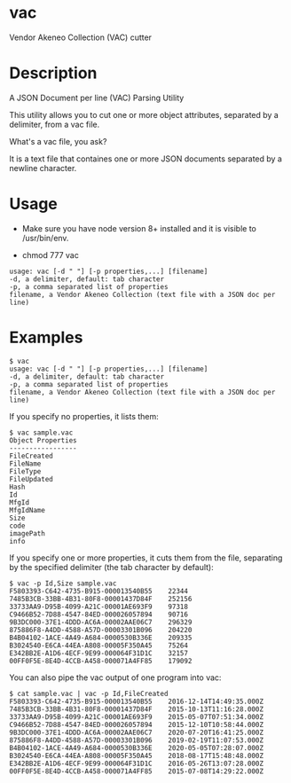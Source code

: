 # vac
Vendor Akeneo Collection (VAC) cutter

# Description
A JSON Document per line (VAC) Parsing Utility

This utility allows you to cut one or more object attributes, separated by a delimiter, from a vac file.  

What's a vac file, you ask? 

It is a text file that containes one or more JSON documents separated by a newline character.

# Usage

* Make sure you have node version 8+ installed and it is visible to /usr/bin/env.

* chmod 777 vac

```
usage: vac [-d " "] [-p properties,...] [filename]
-d, a delimiter, default: tab character
-p, a comma separated list of properties
filename, a Vendor Akeneo Collection (text file with a JSON doc per line)
```

# Examples

```
$ vac
usage: vac [-d " "] [-p properties,...] [filename]
-d, a delimiter, default: tab character
-p, a comma separated list of properties
filename, a Vendor Akeneo Collection (text file with a JSON doc per line)
```

If you specify no properties, it lists them:

```
$ vac sample.vac
Object Properties
-----------------
FileCreated
FileName
FileType
FileUpdated
Hash
Id
MfgId
MfgIdName
Size
code
imagePath
info
```

If you specify one or more properties, it cuts them from the file, separating by the specified delimiter (the tab character by default):

```
$ vac -p Id,Size sample.vac
F5803393-C642-4735-B915-000013540B55	22344
7485B3CB-33BB-4B31-80F8-00001437D84F	252156
33733AA9-D95B-4099-A21C-00001AE693F9	97318
C9466B52-7D88-4547-84ED-000026057894	90716
9B3DC000-37E1-4DDD-AC6A-00002AAE06C7	296329
875886F8-A4DD-4588-A57D-00003301B096	204220
B4B04102-1ACE-4A49-A684-0000530B336E	209335
B3024540-E6CA-44EA-A808-00005F350A45	75264
E342BB2E-A1D6-4ECF-9E99-000064F31D1C	32157
00FF0F5E-8E4D-4CCB-A458-000071A4FF85	179092
```

You can also pipe the vac output of one program into vac:

```
$ cat sample.vac | vac -p Id,FileCreated
F5803393-C642-4735-B915-000013540B55	2016-12-14T14:49:35.000Z
7485B3CB-33BB-4B31-80F8-00001437D84F	2015-10-13T11:16:28.000Z
33733AA9-D95B-4099-A21C-00001AE693F9	2015-05-07T07:51:34.000Z
C9466B52-7D88-4547-84ED-000026057894	2015-12-10T10:58:44.000Z
9B3DC000-37E1-4DDD-AC6A-00002AAE06C7	2020-07-20T16:41:25.000Z
875886F8-A4DD-4588-A57D-00003301B096	2019-02-19T11:07:53.000Z
B4B04102-1ACE-4A49-A684-0000530B336E	2020-05-05T07:28:07.000Z
B3024540-E6CA-44EA-A808-00005F350A45	2018-08-17T15:48:48.000Z
E342BB2E-A1D6-4ECF-9E99-000064F31D1C	2016-05-26T13:07:28.000Z
00FF0F5E-8E4D-4CCB-A458-000071A4FF85	2015-07-08T14:29:22.000Z
```
